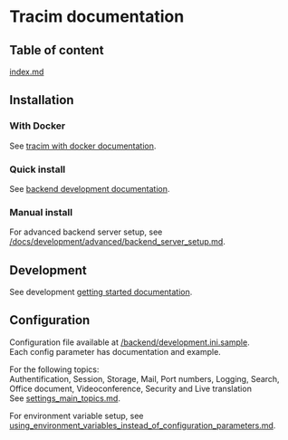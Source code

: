 # Tracim documentation

## Table of content

[index.md](/docs/index.md)

## Installation

### With Docker

See [tracim with docker documentation](/docs/administration/installation/tracim_with_docker.md).

### Quick install

See [backend development documentation](/docs/administration/installation/install_backend.md).

### Manual install

For advanced backend server setup, see [/docs/development/advanced/backend_server_setup.md](/docs/development/advanced/backend_server_setup.md).

## Development

See development [getting started documentation](/docs/development/getting_started.md).

## Configuration

Configuration file available at [/backend/development.ini.sample](/backend/development.ini.sample).  
Each config parameter has documentation and example.

For the following topics:  
Authentification, Session, Storage, Mail, Port numbers, Logging, Search, Office document, Videoconference, Security and
Live translation  
See [settings_main_topics.md](/docs/administration/installation/settings_main_topics.md).

For environment variable setup, see [using_environment_variables_instead_of_configuration_parameters.md](/docs/administration/installation/using_environment_variables_instead_of_configuration_parameters.md).
